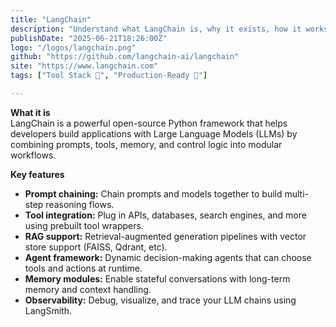```yaml
---
title: "LangChain"
description: "Understand what LangChain is, why it exists, how it works, and how to use it in production workflows."
publishDate: "2025-06-21T18:26:00Z"
logo: "/logos/langchain.png"
github: "https://github.com/langchain-ai/langchain"
site: "https://www.langchain.com"
tags: ["Tool Stack 🧰", "Production-Ready 🚀"]

---
```


**What it is**  
LangChain is a powerful open-source Python framework that helps developers build applications with Large Language Models (LLMs) by combining prompts, tools, memory, and control logic into modular workflows.

**Key features**  
- **Prompt chaining:** Chain prompts and models together to build multi-step reasoning flows.  
- **Tool integration:** Plug in APIs, databases, search engines, and more using prebuilt tool wrappers.  
- **RAG support:** Retrieval-augmented generation pipelines with vector store support (FAISS, Qdrant, etc).  
- **Agent framework:** Dynamic decision-making agents that can choose tools and actions at runtime.  
- **Memory modules:** Enable stateful conversations with long-term memory and context handling.  
- **Observability:** Debug, visualize, and trace your LLM chains using LangSmith.  